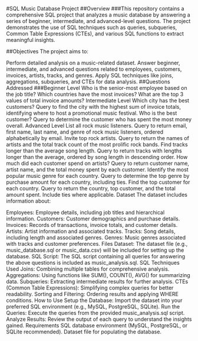#SQL Music Database Project
##Overview
###This repository contains a comprehensive SQL project that analyzes a music database by answering a series of beginner, intermediate, and advanced-level questions. The project demonstrates the use of SQL techniques such as queries, subqueries, Common Table Expressions (CTEs), and various SQL functions to extract meaningful insights.

##Objectives
The project aims to:

Perform detailed analysis on a music-related dataset.
Answer beginner, intermediate, and advanced questions related to employees, customers, invoices, artists, tracks, and genres.
Apply SQL techniques like joins, aggregations, subqueries, and CTEs for data analysis.
##Questions Addressed
###Beginner Level
Who is the senior-most employee based on the job title?
Which countries have the most invoices?
What are the top 3 values of total invoice amounts?
Intermediate Level
Which city has the best customers?
Query to find the city with the highest sum of invoice totals, identifying where to host a promotional music festival.
Who is the best customer?
Query to determine the customer who has spent the most money overall.
Advanced Level
List all rock music listeners.
Query to return email, first name, last name, and genre of rock music listeners, ordered alphabetically by email.
Invite top rock artists.
Query to return the names of artists and the total track count of the most prolific rock bands.
Find tracks longer than the average song length.
Query to return tracks with lengths longer than the average, ordered by song length in descending order.
How much did each customer spend on artists?
Query to return customer name, artist name, and the total money spent by each customer.
Identify the most popular music genre for each country.
Query to determine the top genre by purchase amount for each country, including ties.
Find the top customer for each country.
Query to return the country, top customer, and the total amount spent. Include ties where applicable.
Dataset
The dataset includes information about:

Employees: Employee details, including job titles and hierarchical information.
Customers: Customer demographics and purchase details.
Invoices: Records of transactions, invoice totals, and customer details.
Artists: Artist information and associated tracks.
Tracks: Song details, including length and associated genres.
Genres: Music genres associated with tracks and customer preferences.
Files
Dataset: The dataset file (e.g., music_database.sql or music_data.csv) will be included for setting up the database.
SQL Script: The SQL script containing all queries for answering the above questions is included as music_analysis.sql.
SQL Techniques Used
Joins: Combining multiple tables for comprehensive analysis.
Aggregations: Using functions like SUM(), COUNT(), AVG() for summarizing data.
Subqueries: Extracting intermediate results for further analysis.
CTEs (Common Table Expressions): Simplifying complex queries for better readability.
Sorting and Filtering: Ordering results and applying WHERE conditions.
How to Use
Setup the Database:
Import the dataset into your preferred SQL environment (e.g., MySQL, PostgreSQL, SQLite).
Run the Queries:
Execute the queries from the provided music_analysis.sql script.
Analyze Results:
Review the output of each query to understand the insights gained.
Requirements
SQL database environment (MySQL, PostgreSQL, or SQLite recommended).
Dataset file for populating the database.
